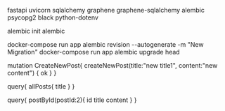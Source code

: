 fastapi uvicorn sqlalchemy graphene graphene-sqlalchemy alembic psycopg2 black python-dotenv

alembic init alembic

docker-compose run app alembic revision --autogenerate -m "New Migration" docker-compose run app alembic upgrade head

mutation CreateNewPost{ createNewPost(title:"new title1", content:"new content") { ok } }

query{ allPosts{ title } }

query{ postById(postId:2){ id title content } }